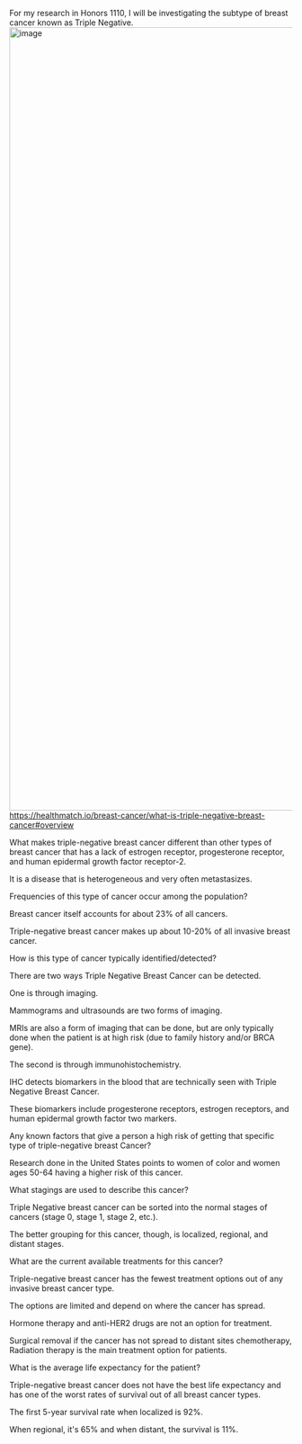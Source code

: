 For my research in Honors 1110, I will be investigating the subtype of breast cancer known as Triple Negative.
<img width="2223" height="1393" alt="image" src="https://github.com/user-attachments/assets/b64cb64e-9060-415a-a792-6f1cdd72a29b" />
https://healthmatch.io/breast-cancer/what-is-triple-negative-breast-cancer#overview

What makes triple-negative breast cancer different than other types of breast cancer 
that has a lack of estrogen receptor, progesterone receptor, and human epidermal growth factor receptor-2.

It is a disease that is heterogeneous and very often metastasizes.

Frequencies of this type of cancer occur among the population?

Breast cancer itself accounts for about 23% of all cancers.

Triple-negative breast cancer makes up about 10-20% of all invasive breast cancer.

How is this type of cancer typically identified/detected?

There are two ways Triple Negative Breast Cancer can be detected.

One is through imaging. 

Mammograms and ultrasounds are two forms of imaging.

MRIs are also a form of imaging that can be done, 
but are only typically done when the patient is at high risk (due to family history and/or BRCA gene).

The second is through immunohistochemistry.

IHC detects biomarkers in the blood that are technically seen with Triple Negative Breast Cancer.

These biomarkers include progesterone receptors, estrogen receptors, and human epidermal growth factor two markers.

Any known factors that give a person a high risk of getting that specific type of triple-negative breast Cancer?

Research done in the United States points to women of color and women ages 50-64 having a higher risk of this cancer.

What stagings are used to describe this cancer?

Triple Negative breast cancer can be sorted into the normal stages of cancers (stage 0, stage 1, stage 2, etc.).

The better grouping for this cancer, though, is localized, regional, and distant stages.

What are the current available treatments for this cancer?

Triple-negative breast cancer has the fewest treatment options out of any invasive breast cancer type.

The options are limited and depend on where the cancer has spread.

Hormone therapy and anti-HER2 drugs are not an option for treatment.

Surgical removal if the cancer has not spread to distant sites chemotherapy, 
Radiation therapy is the main treatment option for patients.

What is the average life expectancy for the patient?

Triple-negative breast cancer does not have the best life expectancy 
and has one of the worst rates of survival out of all breast cancer types.

The first 5-year survival rate when localized is 92%. 

When regional, it's 65% and when distant, the survival is 11%.
